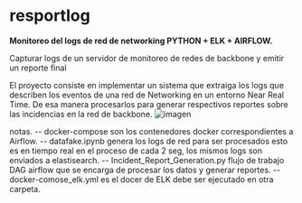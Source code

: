 # resportlog

**Monitoreo del logs de red de networking PYTHON + ELK + AIRFLOW.**

Capturar logs de un servidor de monitoreo de redes de backbone y emitir un reporte final


El proyecto consiste en implementar un sistema que extraiga los logs que describen los eventos de una red de Networking en un entorno Near Real Time. De esa manera procesarlos para generar respectivos reportes sobre las incidencias en la red de backbone.
![imagen](https://github.com/user-attachments/assets/3ffe8cc9-6264-47b8-9ae7-d02af569551f)

notas.
-- docker-compose son los contenedores docker correspondientes a Airflow.
-- datafake.ipynb genera los logs de red para ser procesados esto es en tiempo real en el proceso de cada 2 seg, los mismos logs son enviados a elastisearch.
-- Incident_Report_Generation.py flujo de trabajo DAG airflow que se encarga de procesar los datos y generar reportes.
-- docker-comose_elk.yml es el docer de ELK debe ser ejecutado en otra carpeta.
